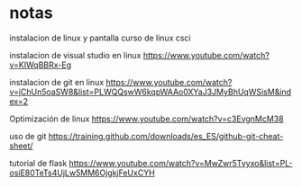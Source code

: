 # notas

instalacion de linux y pantalla 
curso de linux csci

instalacion de visual studio en linux 
https://www.youtube.com/watch?v=KIWqBBRx-Eg


instalacion de git en linux
https://www.youtube.com/watch?v=jChUn5oaSW8&list=PLWQQswW6kqpWAAo0XYaJ3JMyBhUqWSisM&index=2

Optimización de linux 
https://www.youtube.com/watch?v=c3EvgnMcM38

uso de git 
https://training.github.com/downloads/es_ES/github-git-cheat-sheet/

tutorial de flask 
https://www.youtube.com/watch?v=MwZwr5Tvyxo&list=PL-osiE80TeTs4UjLw5MM6OjgkjFeUxCYH
